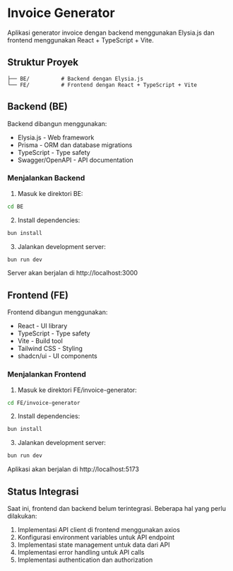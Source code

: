 # Invoice Generator

Aplikasi generator invoice dengan backend menggunakan Elysia.js dan frontend menggunakan React + TypeScript + Vite.

## Struktur Proyek

```
├── BE/          # Backend dengan Elysia.js
└── FE/          # Frontend dengan React + TypeScript + Vite
```

## Backend (BE)

Backend dibangun menggunakan:
- Elysia.js - Web framework
- Prisma - ORM dan database migrations
- TypeScript - Type safety
- Swagger/OpenAPI - API documentation

### Menjalankan Backend

1. Masuk ke direktori BE:
```bash
cd BE
```

2. Install dependencies:
```bash
bun install
```

3. Jalankan development server:
```bash
bun run dev
```

Server akan berjalan di http://localhost:3000

## Frontend (FE)

Frontend dibangun menggunakan:
- React - UI library
- TypeScript - Type safety
- Vite - Build tool
- Tailwind CSS - Styling
- shadcn/ui - UI components

### Menjalankan Frontend

1. Masuk ke direktori FE/invoice-generator:
```bash
cd FE/invoice-generator
```

2. Install dependencies:
```bash
bun install
```

3. Jalankan development server:
```bash
bun run dev
```

Aplikasi akan berjalan di http://localhost:5173

## Status Integrasi

Saat ini, frontend dan backend belum terintegrasi. Beberapa hal yang perlu dilakukan:

1. Implementasi API client di frontend menggunakan axios
2. Konfigurasi environment variables untuk API endpoint
3. Implementasi state management untuk data dari API
4. Implementasi error handling untuk API calls
5. Implementasi authentication dan authorization
